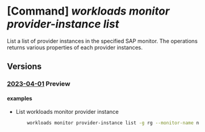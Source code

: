 # [Command] _workloads monitor provider-instance list_

List a list of provider instances in the specified SAP monitor. The operations returns various properties of each provider instances.

## Versions

### [2023-04-01](/Resources/mgmt-plane/L3N1YnNjcmlwdGlvbnMve30vcmVzb3VyY2Vncm91cHMve30vcHJvdmlkZXJzL21pY3Jvc29mdC53b3JrbG9hZHMvbW9uaXRvcnMve30vcHJvdmlkZXJpbnN0YW5jZXM=/2023-04-01.xml) **Preview**

<!-- mgmt-plane /subscriptions/{}/resourcegroups/{}/providers/microsoft.workloads/monitors/{}/providerinstances 2023-04-01 -->

#### examples

- List workloads monitor provider instance
    ```bash
        workloads monitor provider-instance list -g rg --monitor-name name
    ```
